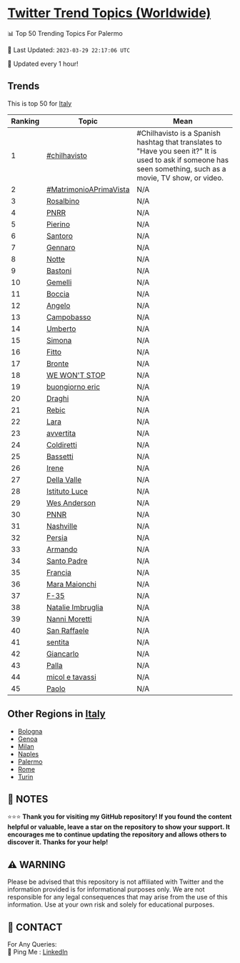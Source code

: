 [Twitter Trend Topics (Worldwide)](https://github.com/ErcinDedeoglu/Twitter-Trend-Topics)
==========


📊 Top 50 Trending Topics For Palermo

📆 Last Updated: `2023-03-29 22:17:06 UTC`

🔧 Updated every 1 hour!


## Trends

This is top 50 for [Italy](</Italy>)

| Ranking | Topic | Mean |
| ------- | ------------ | ------------ |
| 1 | [#chilhavisto](http://twitter.com/search?q=%23chilhavisto) | #Chilhavisto is a Spanish hashtag that translates to "Have you seen it?" It is used to ask if someone has seen something, such as a movie, TV show, or video. |
| 2 | [#MatrimonioAPrimaVista](http://twitter.com/search?q=%23MatrimonioAPrimaVista) | N/A |
| 3 | [Rosalbino](http://twitter.com/search?q=Rosalbino) | N/A |
| 4 | [PNRR](http://twitter.com/search?q=PNRR) | N/A |
| 5 | [Pierino](http://twitter.com/search?q=Pierino) | N/A |
| 6 | [Santoro](http://twitter.com/search?q=Santoro) | N/A |
| 7 | [Gennaro](http://twitter.com/search?q=Gennaro) | N/A |
| 8 | [Notte](http://twitter.com/search?q=Notte) | N/A |
| 9 | [Bastoni](http://twitter.com/search?q=Bastoni) | N/A |
| 10 | [Gemelli](http://twitter.com/search?q=Gemelli) | N/A |
| 11 | [Boccia](http://twitter.com/search?q=Boccia) | N/A |
| 12 | [Angelo](http://twitter.com/search?q=Angelo) | N/A |
| 13 | [Campobasso](http://twitter.com/search?q=Campobasso) | N/A |
| 14 | [Umberto](http://twitter.com/search?q=Umberto) | N/A |
| 15 | [Simona](http://twitter.com/search?q=Simona) | N/A |
| 16 | [Fitto](http://twitter.com/search?q=Fitto) | N/A |
| 17 | [Bronte](http://twitter.com/search?q=Bronte) | N/A |
| 18 | [WE WON'T STOP](http://twitter.com/search?q=WE+WON%27T+STOP) | N/A |
| 19 | [buongiorno eric](http://twitter.com/search?q=buongiorno+eric) | N/A |
| 20 | [Draghi](http://twitter.com/search?q=Draghi) | N/A |
| 21 | [Rebic](http://twitter.com/search?q=Rebic) | N/A |
| 22 | [Lara](http://twitter.com/search?q=Lara) | N/A |
| 23 | [avvertita](http://twitter.com/search?q=avvertita) | N/A |
| 24 | [Coldiretti](http://twitter.com/search?q=Coldiretti) | N/A |
| 25 | [Bassetti](http://twitter.com/search?q=Bassetti) | N/A |
| 26 | [Irene](http://twitter.com/search?q=Irene) | N/A |
| 27 | [Della Valle](http://twitter.com/search?q=Della+Valle) | N/A |
| 28 | [Istituto Luce](http://twitter.com/search?q=Istituto+Luce) | N/A |
| 29 | [Wes Anderson](http://twitter.com/search?q=Wes+Anderson) | N/A |
| 30 | [PNNR](http://twitter.com/search?q=PNNR) | N/A |
| 31 | [Nashville](http://twitter.com/search?q=Nashville) | N/A |
| 32 | [Persia](http://twitter.com/search?q=Persia) | N/A |
| 33 | [Armando](http://twitter.com/search?q=Armando) | N/A |
| 34 | [Santo Padre](http://twitter.com/search?q=Santo+Padre) | N/A |
| 35 | [Francia](http://twitter.com/search?q=Francia) | N/A |
| 36 | [Mara Maionchi](http://twitter.com/search?q=Mara+Maionchi) | N/A |
| 37 | [F-35](http://twitter.com/search?q=F-35) | N/A |
| 38 | [Natalie Imbruglia](http://twitter.com/search?q=Natalie+Imbruglia) | N/A |
| 39 | [Nanni Moretti](http://twitter.com/search?q=Nanni+Moretti) | N/A |
| 40 | [San Raffaele](http://twitter.com/search?q=San+Raffaele) | N/A |
| 41 | [sentita](http://twitter.com/search?q=sentita) | N/A |
| 42 | [Giancarlo](http://twitter.com/search?q=Giancarlo) | N/A |
| 43 | [Palla](http://twitter.com/search?q=Palla) | N/A |
| 44 | [micol e tavassi](http://twitter.com/search?q=micol+e+tavassi) | N/A |
| 45 | [Paolo](http://twitter.com/search?q=Paolo) | N/A |



## Other Regions in [Italy](</Italy>)

* [Bologna](</Italy/Bologna.md>)
* [Genoa](</Italy/Genoa.md>)
* [Milan](</Italy/Milan.md>)
* [Naples](</Italy/Naples.md>)
* [Palermo](</Italy/Palermo.md>)
* [Rome](</Italy/Rome.md>)
* [Turin](</Italy/Turin.md>)



## 📝 NOTES

⭐⭐⭐ **Thank you for visiting my GitHub repository! If you found the content helpful or valuable, leave a star on the repository to show your support. It encourages me to continue updating the repository and allows others to discover it. Thanks for your help!**


## ⚠️ WARNING

Please be advised that this repository is not affiliated with Twitter and the information provided is for informational purposes only. We are not responsible for any legal consequences that may arise from the use of this information. Use at your own risk and solely for educational purposes.


## 📨 CONTACT

 For Any Queries:  
            🏓 Ping Me : [LinkedIn](https://www.linkedin.com/in/ercindedeoglu/)
